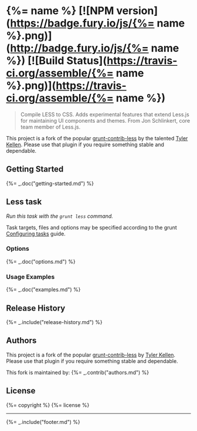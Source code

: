 # {%= name %} [![NPM version](https://badge.fury.io/js/{%= name %}.png)](http://badge.fury.io/js/{%= name %})  [![Build Status](https://travis-ci.org/assemble/{%= name %}.png)](https://travis-ci.org/assemble/{%= name %})

> Compile LESS to CSS. Adds experimental features that extend Less.js for maintaining UI components and themes. From Jon Schlinkert, core team member of Less.js.

This project is a fork of the popular [grunt-contrib-less](https://github.com/gruntjs/grunt-contrib-less) by the talented [Tyler Kellen](http://goingslowly.com/). Please use that plugin if you require something stable and dependable.

## Getting Started

{%= _.doc("getting-started.md") %}

## Less task
_Run this task with the `grunt less` command._

Task targets, files and options may be specified according to the grunt [Configuring tasks](http://gruntjs.com/configuring-tasks) guide.

### Options
{%= _.doc("options.md") %}

### Usage Examples
{%= _.doc("examples.md") %}

## Release History
{%= _.include("release-history.md") %}

## Authors
This project is a fork of the popular [grunt-contrib-less](https://github.com/gruntjs/grunt-contrib-less) by [Tyler Kellen](http://goingslowly.com/). Please use that plugin if you require something stable and dependable.

This fork is maintained by:
{%= _.contrib("authors.md") %}

## License
{%= copyright %}
{%= license %}

***

{%= _.include("footer.md") %}

[1]: https://github.com/assemble/assemble-less/blob/master/test/fixtures/data/palette.yml
[2]: https://github.com/assemble/assemble-less/blob/master/test/fixtures/templates-palette.less
[3]: http://gruntjs.com/api/grunt.template
[4]: http://gruntjs.com/api/grunt.template#grunt.template.process